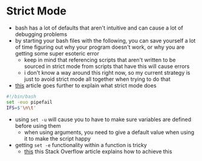# Strict Mode

- bash has a lot of defaults that aren't intuitive and can cause a lot of debugging problems
- by starting your bash files with the following, you can save yourself a lot of time figuring out why your program doesn't work, or why you are getting some super esoteric error
  - keep in mind that referencing scripts that aren't written to be sourced in strict mode from scripts that have this will cause errors
  - i don't know a way around this right now, so my current strategy is just to avoid strict mode all together when trying to do that
- [this](http://redsymbol.net/articles/unofficial-bash-strict-mode/) article goes further to explain what strict mode does
```bash
#!/bin/bash
set -euo pipefail
IFS=$'\n\t'
```
- using `set -u` will cause you to have to make sure variables are defined before using them
  - when using arguments, you need to give a default value when using it to make the script happy
- getting `set -e` functionality within a function is tricky
  - [this](https://stackoverflow.com/questions/4072984/how-do-i-get-the-effect-and-usefulness-of-set-e-inside-a-shell-function) this Stack Overflow article explains how to achieve this